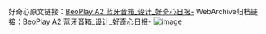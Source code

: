 好奇心原文链接：[BeoPlay A2 蓝牙音箱_设计_好奇心日报-](https://www.qdaily.com/articles/3068.html)
WebArchive归档链接：[BeoPlay A2 蓝牙音箱_设计_好奇心日报-](http://web.archive.org/web/20190623151506/https://www.qdaily.com/articles/3068.html)
![image](http://ww3.sinaimg.cn/large/007d5XDply1g3v6mxd40lj30u02q0k4m)